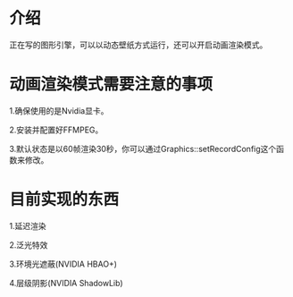 # 介绍
正在写的图形引擎，可以以动态壁纸方式运行，还可以开启动画渲染模式。

# 动画渲染模式需要注意的事项
1.确保使用的是Nvidia显卡。

2.安装并配置好FFMPEG。

3.默认状态是以60帧渲染30秒，你可以通过Graphics::setRecordConfig这个函数来修改。

# 目前实现的东西
1.延迟渲染

2.泛光特效

3.环境光遮蔽(NVIDIA HBAO+)

4.层级阴影(NVIDIA ShadowLib)